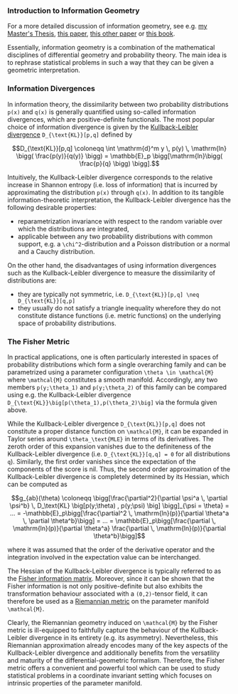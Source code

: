 

### Introduction to Information Geometry

For a more detailed discussion of information geometry, see e.g. [my Master's Thesis](https://github.com/RafaelArutjunjan/Master-Thesis), [this paper](https://arxiv.org/abs/1010.1449), [this other paper](https://doi.org/10.48550/arXiv.2211.03421) or [this book](https://books.google.de/books?id=vc2FWSo7wLUC).

Essentially, information geometry is a combination of the mathematical disciplines of differential geometry and probability theory. The main idea is to rephrase statistical problems in such a way that they can be given a geometric interpretation.


### Information Divergences

In information theory, the dissimilarity between two probability distributions ``p(x)`` and ``q(x)`` is generally quantified using so-called information divergences, which are positive-definite functionals. The most popular choice of information divergence is given by the [Kullback-Leibler divergence](https://en.wikipedia.org/wiki/Kullback–Leibler_divergence) ``D_{\text{KL}}[p,q]`` defined by
```math
D_{\text{KL}}[p,q] \coloneqq \int \mathrm{d}^m y \, p(y) \, \mathrm{ln} \bigg( \frac{p(y)}{q(y)} \bigg) = \mathbb{E}_p \bigg[\mathrm{ln}\bigg( \frac{p}{q} \bigg) \bigg].
```
Intuitively, the Kullback-Leibler divergence corresponds to the relative increase in Shannon entropy (i.e. loss of information) that is incurred by approximating the distribution ``p(x)`` through ``q(x)``.
In addition to its tangible information-theoretic interpretation, the Kullback-Leibler divergence has the following desirable properties:
* reparametrization invariance with respect to the random variable over which the distributions are integrated,
* applicable between any two probability distributions with common support, e.g. a ``\chi^2``-distribution and a Poisson distribution or a normal and a Cauchy distribution.

On the other hand, the disadvantages of using information divergences such as the Kullback-Leibler divergence to measure the dissimilarity of distributions are:
* they are typically not symmetric, i.e. ``D_{\text{KL}}[p,q] \neq D_{\text{KL}}[q,p]``
* they usually do not satisfy a triangle inequality
wherefore they do not constitute distance functions (i.e. metric functions) on the underlying space of probability distributions.


### The Fisher Metric

In practical applications, one is often particularly interested in spaces of probability distributions which form a single overarching family and can be parametrized using a parameter configuration ``\theta \in \mathcal{M}`` where ``\mathcal{M}`` constitutes a smooth manifold. Accordingly, any two members ``p(y;\theta_1)`` and ``p(y;\theta_2)`` of this family can be compared using e.g. the Kullback-Leibler divergence ``D_{\text{KL}}\big[p(\theta_1),p(\theta_2)\big]`` via the formula given above.

While the Kullback-Leibler divergence ``D_{\text{KL}}[p,q]`` does not constitute a proper distance function on ``\mathcal{M}``, it can be expanded in Taylor series around ``\theta_\text{MLE}`` in terms of its derivatives. The zeroth order of this expansion vanishes due to the definiteness of the Kullback-Leibler divergence (i.e. ``D_{\text{KL}}[q,q] = 0`` for all distributions ``q``). Similarly, the first order vanishes since the expectation of the components of the score is nil. Thus, the second order approximation of the Kullback-Leibler divergence is completely determined by its Hessian, which can be computed as
```math
g_{ab}(\theta) \coloneqq \bigg[\frac{\partial^2}{\partial \psi^a \, \partial \psi^b} \, D_\text{KL} \big[p(y;\theta) , p(y;\psi) \big] \bigg]_{\psi = \theta}
= ... = -\mathbb{E}_p\bigg[\frac{\partial^2 \, \mathrm{ln}(p)}{\partial \theta^a \, \partial \theta^b}\bigg] = ... = \mathbb{E}_p\bigg[\frac{\partial \, \mathrm{ln}(p)}{\partial \theta^a} \frac{\partial \, \mathrm{ln}(p)}{\partial \theta^b}\bigg]
```
where it was assumed that the order of the derivative operator and the integration involved in the expectation value can be interchanged.

The Hessian of the Kullback-Leibler divergence is typically referred to as the [Fisher information matrix](https://en.wikipedia.org/wiki/Fisher_information). Moreover, since it can be shown that the Fisher information is not only positive-definite but also exhibits the transformation behaviour associated with a ``(0,2)``-tensor field, it can therefore be used as a [Riemannian metric](https://en.wikipedia.org/wiki/Fisher_information_metric) on the parameter manifold ``\mathcal{M}``.

Clearly, the Riemannian geometry induced on ``\mathcal{M}`` by the Fisher metric is ill-equipped to faithfully capture the behaviour of the Kullback-Leibler divergence in its entirety (e.g. its asymmetry). Nevertheless, this Riemannian approximation already encodes many of the key aspects of the Kullback-Leibler divergence and additionally benefits from the versatility and maturity of the differential-geometric formalism. Therefore, the Fisher metric offers a convenient and powerful tool which can be used to study statistical problems in a coordinate invariant setting which focuses on intrinsic properties of the parameter manifold.
